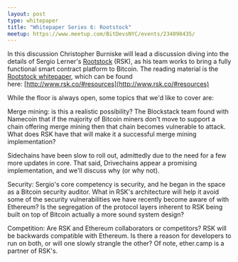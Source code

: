 ```yaml
---
layout: post
type: whitepaper
title: "Whitepaper Series 6: Rootstock"
meetup: https://www.meetup.com/BitDevsNYC/events/234098435/
---
```


In this discussion Christopher Burniske will lead a discussion diving into the details of Sergio Lerner's [Rootstock](http://www.rsk.co/) (RSK), as his team works to bring a fully functional smart contract platform to Bitcoin. The reading material is the [Rootstock whitepaper](https://uploads.strikinglycdn.com/files/90847694-70f0-4668-ba7f-dd0c6b0b00a1/RootstockWhitePaperv9-Overview.pdf), which can be found here: [http://www.rsk.co/#resources](http://www.rsk.co/#resources)

While the floor is always open, some topics that we'd like to cover are: 

Merge mining: is this a realistic possibility? The Blockstack team found with Namecoin that if the majority of Bitcoin miners don't move to support a chain offering merge mining then that chain becomes vulnerable to attack. What does RSK have that will make it a successful merge mining implementation? 

Sidechains have been slow to roll out, admittedly due to the need for a few more updates in core. That said, Drivechains appear a promising implementation, and we'll discuss why (or why not). 

Security: Sergio's core competency is security, and he began in the space as a Bitcoin security auditor. What in RSK's architecture will help it avoid some of the security vulnerabilities we have recently become aware of with Ethereum? Is the segregation of the protocol layers inherent to RSK being built on top of Bitcoin actually a more sound system design?

Competition: Are RSK and Ethereum collaborators or competitors? RSK will be backwards compatible with Ethereum. Is there a reason for developers to run on both, or will one slowly strangle the other? Of note, ether.camp is a partner of RSK's.
